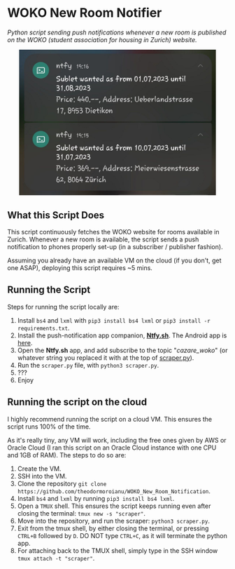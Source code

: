 # WOKO New Room Notifier

_Python script sending push notifications whenever a new room is published on the WOKO (student association for housing in Zurich) website._

<p align="center">
  <img src="notification_sample.jpg" width="450" title="Sample Notifications">
</p>

## What this Script Does

This script continuously fetches the WOKO website for rooms available in Zurich. Whenever a new room is available, the script sends a push notification to phones properly set-up (in a subscriber / publisher fashion).

Assuming you already have an available VM on the cloud (if you don't, get one ASAP), deploying this script requires ~5 mins.

## Running the Script

Steps for running the script locally are:

1. Install `bs4` and `lxml` with `pip3 install bs4 lxml` or `pip3 install -r requirements.txt`.
2. Install the push-notification app companion, [**Ntfy.sh**](https://ntfy.sh/). The Android app is [here](https://play.google.com/store/apps/details?id=io.heckel.ntfy).
3. Open the **Ntfy.sh** app, and add subscribe to the topic "_cazare_woko_" (or whatever string you replaced it with at the top of [scraper.py](./scraper.py)).
4. Run the `scraper.py` file, with `python3 scraper.py`.
5. ???
6. Enjoy

## Running the script on the cloud

I highly recommend running the script on a cloud VM. This ensures the script runs 100% of the time.

As it's really tiny, any VM will work, including the free ones given by AWS or Oracle Cloud (I ran this script on an Oracle Cloud instance with one CPU and 1GB of RAM). The steps to do so are:

1. Create the VM.
2. SSH into the VM.
3. Clone the repository `git clone https://github.com/theodormoroianu/WOKO_New_Room_Notification`.
4. Install `bs4` and `lxml` by running `pip3 install bs4 lxml`.
4. Open a `TMUX` shell. This ensures the script keeps running even after closing the terminal: `tmux new -s "scraper"`.
5. Move into the repository, and run the scraper: `python3 scraper.py`.
6. Exit from the tmux shell, by either closing the terminal, or pressing `CTRL+B` followed by `D`. DO NOT type `CTRL+C`, as it will terminate the python app.
7. For attaching back to the TMUX shell, simply type in the SSH window `tmux attach -t "scraper"`.
